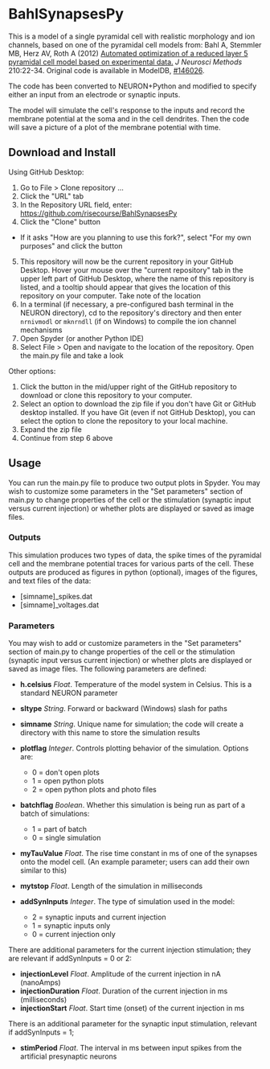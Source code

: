# BahlSynapsesPy

This is a model of a single pyramidal cell with realistic morphology and ion channels, based on one of the pyramidal cell models from:
Bahl A, Stemmler MB, Herz AV, Roth A (2012) [Automated optimization of a reduced layer 5 pyramidal cell model based on experimental data.](https://www.sciencedirect.com/science/article/pii/S016502701200129X?via%3Dihub) *J Neurosci Methods* 210:22-34. Original code is available in ModelDB, [#146026](https://senselab.med.yale.edu/ModelDB/ShowModel?model=146026).

The code has been converted to NEURON+Python and modified to specify either an input from an electrode or synaptic inputs.

The model will simulate the cell's response to the inputs and record the membrane potential at the soma and in the cell dendrites. Then the code will save a picture of a plot of the membrane potential with time.

## Download and Install
Using GitHub Desktop:
1. Go to File > Clone repository ... 
2. Click the "URL" tab
3. In the Repository URL field, enter: https://github.com/risecourse/BahlSynapsesPy
4. Click the "Clone" button
* If it asks "How are you planning to use this fork?", select "For my own purposes" and click the button
5. This repository will now be the current repository in your GitHub Desktop. Hover your mouse over the "current repository" tab in the upper left part of GitHub Desktop, where the name of this repository is listed, and a tooltip should appear that gives the location of this repository on your computer. Take note of the location
6. In a terminal (if necessary, a pre-configured bash terminal in the NEURON directory), cd to the repository's directory and then enter `nrnivmodl` or `mknrndll` (if on Windows) to compile the ion channel mechanisms
7. Open Spyder (or another Python IDE)
8. Select File > Open and navigate to the location of the repository. Open the main.py file and take a look

Other options:
1. Click the button in the mid/upper right of the GitHub repository to download or clone this repository to your computer.
2. Select an option to download the zip file if you don't have Git or GitHub desktop installed. If you have Git (even if not GitHub Desktop), you can select the option to clone the repository to your local machine.
3. Expand the zip file
4. Continue from step 6 above


## Usage
You can run the main.py file to produce two output plots in Spyder. You may wish to customize some parameters in the "Set parameters" section of main.py to change properties of the cell or the stimulation (synaptic input versus current injection) or whether plots are displayed or saved as image files.

### Outputs
This simulation produces two types of data, the spike times of the pyramidal cell and the membrane potential traces for various parts of the cell. These outputs are produced as figures in python (optional), images of the figures, and text files of the data:
- \[simname\]\_spikes.dat
- \[simname\]\_voltages.dat

### Parameters
You may wish to add or customize parameters in the "Set parameters" section of main.py to change properties of the cell or the stimulation (synaptic input versus current injection) or whether plots are displayed or saved as image files. The following parameters are defined:
- **h.celsius** *Float*. Temperature of the model system in Celsius. This is a standard NEURON parameter
- **sltype** *String*. Forward or backward (Windows) slash for paths
- **simname** *String*. Unique name for simulation; the code will create a directory with this name to store the simulation results
- **plotflag** *Integer*. Controls plotting behavior of the simulation. Options are: 
  - 0 = don't open plots
  - 1 = open python plots
  - 2 = open python plots and photo files
- **batchflag** *Boolean*. Whether this simulation is being run as part of a batch of simulations:
  - 1 = part of batch
  - 0 = single simulation

- **myTauValue** *Float*. The rise time constant in ms of one of the synapses onto the model cell. (An example parameter; users can add their own similar to this)

- **mytstop** *Float*. Length of the simulation in milliseconds

- **addSynInputs** *Integer*. The type of simulation used in the model:
  - 2 = synaptic inputs and current injection
  - 1 = synaptic inputs only
  - 0 = current injection only

There are additional parameters for the current injection stimulation; they are relevant if addSynInputs = 0 or 2:
- **injectionLevel** *Float*. Amplitude of the current injection in nA (nanoAmps)
- **injectionDuration** *Float*. Duration of the current injection in ms (milliseconds)
- **injectionStart** *Float*. Start time (onset) of the current injection in ms

There is an additional parameter for the synaptic input stimulation, relevant if addSynInputs = 1;
- **stimPeriod** *Float*. The interval in ms between input spikes from the artificial presynaptic neurons

